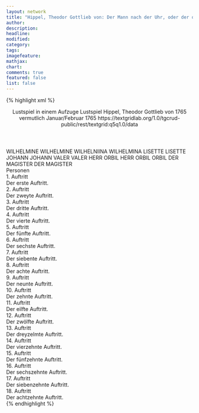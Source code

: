 ```yaml
---
layout: network
title: "Hippel, Theodor Gottlieb von: Der Mann nach der Uhr, oder der ordentliche Mann (1765)"
author:
description:
headline:
modified:
category:
tags:
imagefeature:
mathjax:
chart:
comments: true
featured: false
list: false
---
```

{% highlight xml %}
<?xml-model href="https://raw.githubusercontent.com/DLiNa/project/master/rules/lina.rnc"?><?xml-model href="https://raw.githubusercontent.com/DLiNa/project/master/rules/lina.sch"?>
<play xmlns="http://lina.digital">
  <header>
    <title>Der Mann nach der Uhr, oder der ordentliche Mann</title>
    <subtitle>Lustspiel in einem Aufzuge</subtitle>
    <genretitle>Lustspiel</genretitle>
    <author>Hippel, Theodor Gottlieb von</author>
    <date type="print" when="1765">1765</date>
    <date type="premiere" when="1765">vermutlich Januar/Februar 1765</date>
    <date type="written"/>
    <source>https://textgridlab.org/1.0/tgcrud-public/rest/textgrid:q5q1.0/data</source>
  </header>
  <personae>
    <character>
      <name>WILHELMINE</name>
      <alias xml:id="wilhelmine">
        <name>WILHELMINE</name>
      </alias>
      <alias xml:id="wilhelniina">
        <name>WILHELNIINA</name>
      </alias>
      <alias xml:id="wilhelmina">
        <name>WILHELMINA</name>
      </alias>
    </character>
    <character>
      <name>LISETTE</name>
      <alias xml:id="lisette">
        <name>LISETTE</name>
      </alias>
    </character>
    <character>
      <name>JOHANN</name>
      <alias xml:id="johann">
        <name>JOHANN</name>
      </alias>
    </character>
    <character>
      <name>VALER</name>
      <alias xml:id="valer">
        <name>VALER</name>
      </alias>
    </character>
    <character>
      <name>HERR ORBIL</name>
      <alias xml:id="herr_orbil">
        <name>HERR ORBIL</name>
      </alias>
      <alias xml:id="orbil">
        <name>ORBIL</name>
      </alias>
    </character>
    <character>
      <name>DER MAGISTER</name>
      <alias xml:id="der_magister">
        <name>DER MAGISTER</name>
      </alias>
    </character>
  </personae>
  <text>
    <div>
      <head>Personen</head>
    </div>
    <div>
      <head>1. Auftritt</head>
      <div>
        <head>Der erste Auftritt.</head>
        <sp who="#orbil">
          <amount n="1" unit="speech_acts"/>
          <amount n="155" unit="words"/>
          <amount n="842" unit="chars"/>
        </sp>
      </div>
    </div>
    <div>
      <head>2. Auftritt</head>
      <div>
        <head>Der zweyte Auftritt.</head>
        <sp who="#wilhelmina">
          <amount n="21" unit="speech_acts"/>
          <amount n="93" unit="words"/>
          <amount n="21" unit="lines"/>
          <amount n="474" unit="chars"/>
        </sp>
        <sp who="#orbil">
          <amount n="22" unit="speech_acts"/>
          <amount n="1126" unit="words"/>
          <amount n="12" unit="lines"/>
          <amount n="6087" unit="chars"/>
        </sp>
        <sp who="#wilhelniina">
          <amount n="1" unit="speech_acts"/>
          <amount n="4" unit="words"/>
          <amount n="1" unit="lines"/>
          <amount n="14" unit="chars"/>
        </sp>
      </div>
    </div>
    <div>
      <head>3. Auftritt</head>
      <div>
        <head>Der dritte Auftritt.</head>
        <sp who="#wilhelmine">
          <amount n="1" unit="speech_acts"/>
          <amount n="230" unit="words"/>
          <amount n="1283" unit="chars"/>
        </sp>
      </div>
    </div>
    <div>
      <head>4. Auftritt</head>
      <div>
        <head>Der vierte Auftritt.</head>
        <sp who="#lisette">
          <amount n="18" unit="speech_acts"/>
          <amount n="269" unit="words"/>
          <amount n="14" unit="lines"/>
          <amount n="1489" unit="chars"/>
        </sp>
        <sp who="#wilhelmine">
          <amount n="18" unit="speech_acts"/>
          <amount n="144" unit="words"/>
          <amount n="17" unit="lines"/>
          <amount n="742" unit="chars"/>
        </sp>
      </div>
    </div>
    <div>
      <head>5. Auftritt</head>
      <div>
        <head>Der fünfte Auftritt.</head>
        <sp who="#lisette">
          <amount n="20" unit="speech_acts"/>
          <amount n="210" unit="words"/>
          <amount n="17" unit="lines"/>
          <amount n="1092" unit="chars"/>
        </sp>
        <sp who="#johann">
          <amount n="20" unit="speech_acts"/>
          <amount n="343" unit="words"/>
          <amount n="17" unit="lines"/>
          <amount n="1895" unit="chars"/>
        </sp>
      </div>
    </div>
    <div>
      <head>6. Auftritt</head>
      <div>
        <head>Der sechste Auftritt.</head>
        <sp who="#valer">
          <amount n="5" unit="speech_acts"/>
          <amount n="53" unit="words"/>
          <amount n="4" unit="lines"/>
          <amount n="283" unit="chars"/>
        </sp>
        <sp who="#johann">
          <amount n="3" unit="speech_acts"/>
          <amount n="36" unit="words"/>
          <amount n="3" unit="lines"/>
          <amount n="192" unit="chars"/>
        </sp>
        <sp who="#lisette">
          <amount n="3" unit="speech_acts"/>
          <amount n="14" unit="words"/>
          <amount n="3" unit="lines"/>
          <amount n="64" unit="chars"/>
        </sp>
      </div>
    </div>
    <div>
      <head>7. Auftritt</head>
      <div>
        <head>Der siebente Auftritt.</head>
        <sp who="#valer">
          <amount n="9" unit="speech_acts"/>
          <amount n="66" unit="words"/>
          <amount n="8" unit="lines"/>
          <amount n="362" unit="chars"/>
        </sp>
        <sp who="#johann">
          <amount n="9" unit="speech_acts"/>
          <amount n="101" unit="words"/>
          <amount n="7" unit="lines"/>
          <amount n="588" unit="chars"/>
        </sp>
      </div>
    </div>
    <div>
      <head>8. Auftritt</head>
      <div>
        <head>Der achte Auftritt.</head>
        <sp who="#valer">
          <amount n="18" unit="speech_acts"/>
          <amount n="371" unit="words"/>
          <amount n="13" unit="lines"/>
          <amount n="1988" unit="chars"/>
        </sp>
        <sp who="#wilhelmine">
          <amount n="10" unit="speech_acts"/>
          <amount n="140" unit="words"/>
          <amount n="8" unit="lines"/>
          <amount n="733" unit="chars"/>
        </sp>
        <sp who="#lisette">
          <amount n="7" unit="speech_acts"/>
          <amount n="115" unit="words"/>
          <amount n="4" unit="lines"/>
          <amount n="654" unit="chars"/>
        </sp>
        <sp who="#johann">
          <amount n="5" unit="speech_acts"/>
          <amount n="135" unit="words"/>
          <amount n="2" unit="lines"/>
          <amount n="710" unit="chars"/>
        </sp>
      </div>
    </div>
    <div>
      <head>9. Auftritt</head>
      <div>
        <head>Der neunte Auftritt.</head>
        <sp who="#lisette">
          <amount n="1" unit="speech_acts"/>
          <amount n="145" unit="words"/>
          <amount n="747" unit="chars"/>
        </sp>
      </div>
    </div>
    <div>
      <head>10. Auftritt</head>
      <div>
        <head>Der zehnte Auftritt.</head>
        <sp who="#herr_orbil">
          <amount n="1" unit="speech_acts"/>
          <amount n="1" unit="words"/>
          <amount n="1" unit="lines"/>
          <amount n="8" unit="chars"/>
        </sp>
        <sp who="#lisette">
          <amount n="15" unit="speech_acts"/>
          <amount n="183" unit="words"/>
          <amount n="11" unit="lines"/>
          <amount n="1006" unit="chars"/>
        </sp>
        <sp who="#orbil">
          <amount n="15" unit="speech_acts"/>
          <amount n="544" unit="words"/>
          <amount n="4" unit="lines"/>
          <amount n="3101" unit="chars"/>
        </sp>
        <sp who="#lisette #orbil">
          <amount n="1" unit="speech_acts"/>
          <amount n="6" unit="words"/>
          <amount n="1" unit="lines"/>
          <amount n="38" unit="chars"/>
        </sp>
      </div>
    </div>
    <div>
      <head>11. Auftritt</head>
      <div>
        <head>Der eilfte Auftritt.</head>
        <sp who="#orbil">
          <amount n="11" unit="speech_acts"/>
          <amount n="382" unit="words"/>
          <amount n="4" unit="lines"/>
          <amount n="1995" unit="chars"/>
        </sp>
        <sp who="#der_magister">
          <amount n="8" unit="speech_acts"/>
          <amount n="423" unit="words"/>
          <amount n="2" unit="lines"/>
          <amount n="2399" unit="chars"/>
        </sp>
        <sp who="#lisette">
          <amount n="4" unit="speech_acts"/>
          <amount n="50" unit="words"/>
          <amount n="3" unit="lines"/>
          <amount n="292" unit="chars"/>
        </sp>
      </div>
    </div>
    <div>
      <head>12. Auftritt</head>
      <div>
        <head>Der zwölfte Auftritt.</head>
        <sp who="#wilhelmine">
          <amount n="2" unit="speech_acts"/>
          <amount n="37" unit="words"/>
          <amount n="1" unit="lines"/>
          <amount n="218" unit="chars"/>
        </sp>
        <sp who="#der_magister">
          <amount n="19" unit="speech_acts"/>
          <amount n="261" unit="words"/>
          <amount n="14" unit="lines"/>
          <amount n="1487" unit="chars"/>
        </sp>
        <sp who="#orbil">
          <amount n="19" unit="speech_acts"/>
          <amount n="235" unit="words"/>
          <amount n="13" unit="lines"/>
          <amount n="1294" unit="chars"/>
        </sp>
        <sp who="#lisette">
          <amount n="1" unit="speech_acts"/>
          <amount n="21" unit="words"/>
          <amount n="117" unit="chars"/>
        </sp>
      </div>
    </div>
    <div>
      <head>13. Auftritt</head>
      <div>
        <head>Der dreyzelmte Auftritt.</head>
        <sp who="#orbil">
          <amount n="1" unit="speech_acts"/>
          <amount n="220" unit="words"/>
          <amount n="1126" unit="chars"/>
        </sp>
      </div>
    </div>
    <div>
      <head>14. Auftritt</head>
      <div>
        <head>Der vierzehnte Auftritt.</head>
        <sp who="#lisette">
          <amount n="23" unit="speech_acts"/>
          <amount n="337" unit="words"/>
          <amount n="16" unit="lines"/>
          <amount n="1843" unit="chars"/>
        </sp>
        <sp who="#orbil">
          <amount n="23" unit="speech_acts"/>
          <amount n="336" unit="words"/>
          <amount n="16" unit="lines"/>
          <amount n="1808" unit="chars"/>
        </sp>
      </div>
    </div>
    <div>
      <head>15. Auftritt</head>
      <div>
        <head>Der fünfzehnte Auftritt.</head>
        <sp who="#orbil">
          <amount n="12" unit="speech_acts"/>
          <amount n="341" unit="words"/>
          <amount n="7" unit="lines"/>
          <amount n="1942" unit="chars"/>
        </sp>
        <sp who="#valer">
          <amount n="11" unit="speech_acts"/>
          <amount n="306" unit="words"/>
          <amount n="4" unit="lines"/>
          <amount n="1803" unit="chars"/>
        </sp>
        <sp who="#johann">
          <amount n="1" unit="speech_acts"/>
          <amount n="34" unit="words"/>
          <amount n="180" unit="chars"/>
        </sp>
      </div>
    </div>
    <div>
      <head>16. Auftritt</head>
      <div>
        <head>Der sechszehnte Auftritt.</head>
        <sp who="#lisette">
          <amount n="1" unit="speech_acts"/>
          <amount n="19" unit="words"/>
          <amount n="1" unit="lines"/>
          <amount n="95" unit="chars"/>
        </sp>
        <sp who="#valer">
          <amount n="1" unit="speech_acts"/>
          <amount n="43" unit="words"/>
          <amount n="248" unit="chars"/>
        </sp>
        <sp who="#johann">
          <amount n="1" unit="speech_acts"/>
          <amount n="23" unit="words"/>
          <amount n="110" unit="chars"/>
        </sp>
      </div>
    </div>
    <div>
      <head>17. Auftritt</head>
      <div>
        <head>Der siebenzehnte Auftritt.</head>
        <sp who="#valer">
          <amount n="5" unit="speech_acts"/>
          <amount n="16" unit="words"/>
          <amount n="5" unit="lines"/>
          <amount n="103" unit="chars"/>
        </sp>
        <sp who="#wilhelmine">
          <amount n="3" unit="speech_acts"/>
          <amount n="9" unit="words"/>
          <amount n="3" unit="lines"/>
          <amount n="47" unit="chars"/>
        </sp>
        <sp who="#orbil">
          <amount n="10" unit="speech_acts"/>
          <amount n="292" unit="words"/>
          <amount n="4" unit="lines"/>
          <amount n="1568" unit="chars"/>
        </sp>
        <sp who="#valer #wilhelmine">
          <amount n="1" unit="speech_acts"/>
          <amount n="1" unit="words"/>
          <amount n="1" unit="lines"/>
          <amount n="3" unit="chars"/>
        </sp>
        <sp who="#johann">
          <amount n="4" unit="speech_acts"/>
          <amount n="118" unit="words"/>
          <amount n="2" unit="lines"/>
          <amount n="617" unit="chars"/>
        </sp>
      </div>
    </div>
    <div>
      <head>18. Auftritt</head>
      <div>
        <head>Der achtzehnte Auftritt.</head>
        <sp who="#orbil">
          <amount n="12" unit="speech_acts"/>
          <amount n="519" unit="words"/>
          <amount n="2" unit="lines"/>
          <amount n="3012" unit="chars"/>
        </sp>
        <sp who="#der_magister">
          <amount n="8" unit="speech_acts"/>
          <amount n="312" unit="words"/>
          <amount n="2" unit="lines"/>
          <amount n="1758" unit="chars"/>
        </sp>
        <sp who="#valer">
          <amount n="2" unit="speech_acts"/>
          <amount n="9" unit="words"/>
          <amount n="2" unit="lines"/>
          <amount n="53" unit="chars"/>
        </sp>
        <sp who="#johann">
          <amount n="2" unit="speech_acts"/>
          <amount n="23" unit="words"/>
          <amount n="2" unit="lines"/>
          <amount n="135" unit="chars"/>
        </sp>
        <sp who="#der_magister #orbil">
          <amount n="1" unit="speech_acts"/>
          <amount n="1" unit="words"/>
          <amount n="1" unit="lines"/>
          <amount n="14" unit="chars"/>
        </sp>
      </div>
    </div>
  </text>
</play>
{% endhighlight %}